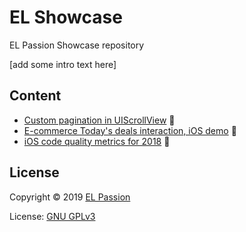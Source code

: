 # EL Showcase

EL Passion Showcase repository

[add some intro text here]

## Content

- [Custom pagination in UIScrollView](content/UIScrollView-custom-pagination) 
- [E-commerce Today's deals interaction, iOS demo](content/ecommerce-ios-demo) 
- [iOS code quality metrics for 2018](content/iOS-code-quality-2018) 

## License

Copyright © 2019 [EL Passion](https://www.elpassion.com)

License: [GNU GPLv3](LICENSE)
